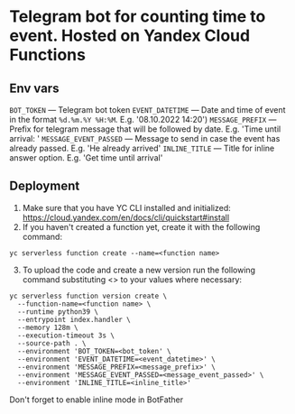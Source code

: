 # Telegram bot for counting time to event. Hosted on Yandex Cloud Functions

## Env vars

`BOT_TOKEN` — Telegram bot token
`EVENT_DATETIME` — Date and time of event in the format `%d.%m.%Y %H:%M`. E.g. '08.10.2022 14:20')
`MESSAGE_PREFIX` — Prefix for telegram message that will be followed by date. E.g. 'Time until arrival: '
`MESSAGE_EVENT_PASSED` — Message to send in case the event has already passed. E.g. 'He already arrived'
`INLINE_TITLE` — Title for inline answer option. E.g. 'Get time until arrival'


## Deployment
1. Make sure that you have YC CLI installed and initialized: https://cloud.yandex.com/en/docs/cli/quickstart#install
2. If you haven't created a function yet, create it with the following command: 
```
yc serverless function create --name=<function name>
```
3. To upload the code and create a new version run the following command substituting <> to your values where necessary:
```
yc serverless function version create \
  --function-name=<function name> \
  --runtime python39 \
  --entrypoint index.handler \
  --memory 128m \
  --execution-timeout 3s \
  --source-path . \
  --environment 'BOT_TOKEN=<bot_token' \
  --environment 'EVENT_DATETIME=<event_datetime>' \
  --environment 'MESSAGE_PREFIX=<message_prefix>' \
  --environment 'MESSAGE_EVENT_PASSED=<message_event_passed>' \
  --environment 'INLINE_TITLE=<inline_title>'
```


Don't forget to enable inline mode in BotFather
